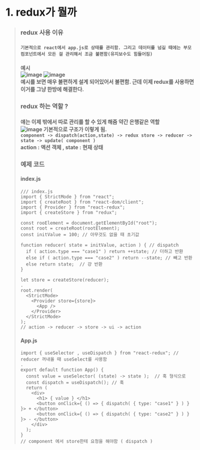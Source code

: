 # 1. redux가 뭘까
> ### redux 사용 이유
> #### ```기본적으로 react에서 app.js로 상태를 관리함. 그리고 데이터를 넘길 때에는 부모 컴포넌트에서 모든 걸 관리해서 조금 불편함(유지보수도 힘들어짐)```
> #### 예시<br>![image](https://user-images.githubusercontent.com/80656700/189360726-77089f72-d92a-49fc-a1ae-01308a74756d.png)&#9;&#9;![image](https://user-images.githubusercontent.com/80656700/189360652-ea5988fa-362b-417c-ad5b-74fd452bb738.png)<br>예시를 보면 매우 불편하게 설계 되어있어서 불편함. 근데 이제 redux를 사용하면 이거를 그냥 한방에 해결한다.
> ### redux 하는 역할 ?
> #### 얘는 이제 밖에서 따로 관리를 할 수 있게 해줌 약간 은행같은 역할 <br>![image](https://user-images.githubusercontent.com/80656700/189363365-082d80bf-430f-476a-bda9-31ee85574f70.png) 기본적으로 구조가 이렇게 됨.<br>`component -> dispatch(action,state) -> redux store -> reducer -> state -> update( component )`<br> action : 액션 객체 , state : 현재 상태
> ### 예제 코드
> #### index.js
> ```
> /// index.js
> import { StrictMode } from "react";
> import { createRoot } from "react-dom/client";
> import { Provider } from "react-redux";
> import { createStore } from "redux";
> 
> const rooElement = document.getElementById("root");
> const root = createRoot(rootElement);
> const initValue = 100; // 아무것도 없을 때 초기값
> 
> function reducer( state = initValue, action ) { // dispatch
>   if ( action.type === "case1" ) return ++state; // 더하고 반환
>   else if ( action.type === "case2" ) return --state; // 빼고 반환
>   else return state;  // 걍 반환
> }
> 
> let store = createStore(reducer);
> .
> root.render(
>   <StrictMode>
>     <Provider store={store}>
>       <App />
>     </Provider>
>   </StrictMode>
> );
> // action -> reducer -> store -> ui -> action
> ```
> #### App.js
> ```
> import { useSelector , useDispatch } from "react-redux"; // reducer 꺼내올 때 useSelect를 사용함
> .
> export default function App() {
>   const value = useSelector( (state) -> state );  // 훅 형식으로
>   const dispatch = useDispatch(); // 훅
>   return (
>     <div>
>       <h1> { value } </h1>
>       <button onClick={ () => { dispatch( { type: "case1" } ) } }> + </button>
>       <button onClick={ () => { dispatch( { type: "case2" } ) } }> - </button>  
>     </div>
>   );
> }
> // component 에서 store한테 요청을 해야함 ( dispatch )
> ```
